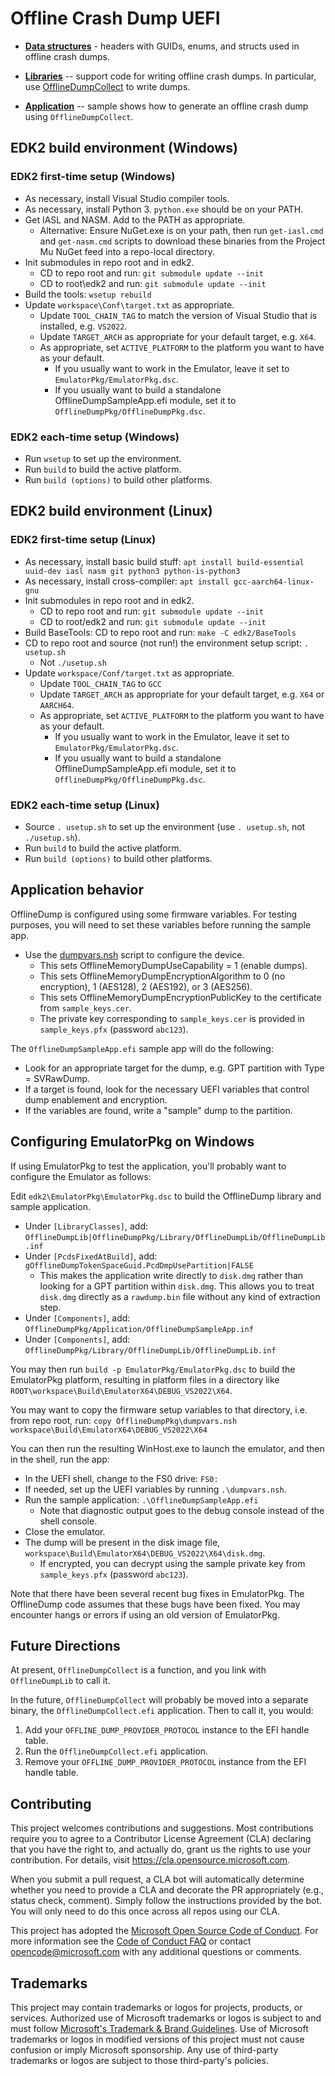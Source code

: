 # Offline Crash Dump UEFI

- **[Data structures](OfflineDumpPkg/Include/Guid/)** - headers with GUIDs, enums, and structs used in
  offline crash dumps.

- **[Libraries](OfflineDumpPkg/Include/Library/)** -- support code for writing offline crash dumps.
  In particular, use [OfflineDumpCollect](OfflineDumpPkg/Include/Library/OfflineDumpLib.h) to write
  dumps.

- **[Application](OfflineDumpPkg/Application/OfflineDumpSampleApp.c)** -- sample shows how to generate an offline
  crash dump using `OfflineDumpCollect`.

## EDK2 build environment (Windows)

### EDK2 first-time setup (Windows)

- As necessary, install Visual Studio compiler tools.
- As necessary, install Python 3. `python.exe` should be on your PATH.
- Get IASL and NASM. Add to the PATH as appropriate.
  - Alternative: Ensure NuGet.exe is on your path, then run `get-iasl.cmd` and `get-nasm.cmd` scripts
    to download these binaries from the Project Mu NuGet feed into a repo-local directory.
- Init submodules in repo root and in edk2.
  - CD to repo root and run: `git submodule update --init`
  - CD to root\edk2 and run: `git submodule update --init`
- Build the tools: `wsetup rebuild`
- Update `workspace\Conf\target.txt` as appropriate.
  - Update `TOOL_CHAIN_TAG` to match the version of Visual Studio that is installed, e.g. `VS2022`.
  - Update `TARGET_ARCH` as appropriate for your default target, e.g. `X64`.
  - As appropriate, set `ACTIVE_PLATFORM` to the platform you want to have as your default.
    - If you usually want to work in the Emulator, leave it set to `EmulatorPkg/EmulatorPkg.dsc`.
    - If you usually want to build a standalone OfflineDumpSampleApp.efi module, set it to `OfflineDumpPkg/OfflineDumpPkg.dsc`.

### EDK2 each-time setup (Windows)

- Run `wsetup` to set up the environment.
- Run `build` to build the active platform.
- Run `build (options)` to build other platforms.

## EDK2 build environment (Linux)

### EDK2 first-time setup (Linux)

- As necessary, install basic build stuff: `apt install build-essential uuid-dev iasl nasm git python3 python-is-python3`
- As necessary, install cross-compiler: `apt install gcc-aarch64-linux-gnu`
- Init submodules in repo root and in edk2.
  - CD to repo root and run: `git submodule update --init`
  - CD to root/edk2 and run: `git submodule update --init`
- Build BaseTools: CD to repo root and run: `make -C edk2/BaseTools`
- CD to repo root and source (not run!) the environment setup script: `. usetup.sh`
  - Not `./usetup.sh`
- Update `workspace/Conf/target.txt` as appropriate.
  - Update `TOOL_CHAIN_TAG` to `GCC`
  - Update `TARGET_ARCH` as appropriate for your default target, e.g. `X64` or `AARCH64`.
  - As appropriate, set `ACTIVE_PLATFORM` to the platform you want to have as your default.
    - If you usually want to work in the Emulator, leave it set to `EmulatorPkg/EmulatorPkg.dsc`.
    - If you usually want to build a standalone OfflineDumpSampleApp.efi module, set it to `OfflineDumpPkg/OfflineDumpPkg.dsc`.

### EDK2 each-time setup (Linux)

- Source `. usetup.sh` to set up the environment (use `. usetup.sh`, not `./usetup.sh`).
- Run `build` to build the active platform.
- Run `build (options)` to build other platforms.

## Application behavior

OfflineDump is configured using some firmware variables. For testing purposes, you will need to set
these variables before running the sample app.

- Use the [dumpvars.nsh](OfflineDumpPkg/dumpvars.nsh) script to configure the device.
  - This sets OfflineMemoryDumpUseCapability = 1 (enable dumps).
  - This sets OfflineMemoryDumpEncryptionAlgorithm to 0 (no encryption), 1 (AES128), 2 (AES192), or 3 (AES256).
  - This sets OfflineMemoryDumpEncryptionPublicKey to the certificate from `sample_keys.cer`.
  - The private key corresponding to `sample_keys.cer` is provided in `sample_keys.pfx` (password `abc123`).

The `OfflineDumpSampleApp.efi` sample app will do the following:

- Look for an appropriate target for the dump, e.g. GPT partition with Type = SVRawDump.
- If a target is found, look for the necessary UEFI variables that control dump enablement and encryption.
- If the variables are found, write a "sample" dump to the partition.

## Configuring EmulatorPkg on Windows

If using EmulatorPkg to test the application, you'll probably want to configure the Emulator as follows:

Edit `edk2\EmulatorPkg\EmulatorPkg.dsc` to build the OfflineDump library and sample application.

- Under `[LibraryClasses]`, add: `OfflineDumpLib|OfflineDumpPkg/Library/OfflineDumpLib/OfflineDumpLib.inf`
- Under `[PcdsFixedAtBuild]`, add: `gOfflineDumpTokenSpaceGuid.PcdDmpUsePartition|FALSE`
  - This makes the application write directly to `disk.dmg` rather than looking for a GPT partition within `disk.dmg`.
    This allows you to treat `disk.dmg` directly as a `rawdump.bin` file without any kind of extraction step.
- Under `[Components]`, add: `OfflineDumpPkg/Application/OfflineDumpSampleApp.inf`
- Under `[Components]`, add: `OfflineDumpPkg/Library/OfflineDumpLib/OfflineDumpLib.inf`

You may then run `build -p EmulatorPkg/EmulatorPkg.dsc` to build the EmulatorPkg platform, resulting in
platform files in a directory like `ROOT\workspace\Build\EmulatorX64\DEBUG_VS2022\X64`.

You may want to copy the firmware setup variables to that directory, i.e. from repo root, run:
`copy OfflineDumpPkg\dumpvars.nsh workspace\Build\EmulatorX64\DEBUG_VS2022\X64`

You can then run the resulting WinHost.exe to launch the emulator, and then in the shell, run the app:

- In the UEFI shell, change to the FS0 drive: `FS0:`
- If needed, set up the UEFI variables by running `.\dumpvars.nsh`.
- Run the sample application: `.\OfflineDumpSampleApp.efi`
  - Note that diagnostic output goes to the debug console instead of the shell console.
- Close the emulator.
- The dump will be present in the disk image file, `workspace\Build\EmulatorX64\DEBUG_VS2022\X64\disk.dmg`.
  - If encrypted, you can decrypt using the sample private key from `sample_keys.pfx` (password `abc123`).

Note that there have been several recent bug fixes in EmulatorPkg. The OfflineDump code assumes that
these bugs have been fixed. You may encounter hangs or errors if using an old version of EmulatorPkg.

## Future Directions

At present, `OfflineDumpCollect` is a function, and you link with `OfflineDumpLib` to call it.

In the future, `OfflineDumpCollect` will probably be moved into a separate binary,
the `OfflineDumpCollect.efi` application. Then to call it, you would:

1. Add your `OFFLINE_DUMP_PROVIDER_PROTOCOL` instance to the EFI handle table.
2. Run the `OfflineDumpCollect.efi` application.
3. Remove your `OFFLINE_DUMP_PROVIDER_PROTOCOL` instance from the EFI handle table.

## Contributing

This project welcomes contributions and suggestions.  Most contributions require you to agree to a
Contributor License Agreement (CLA) declaring that you have the right to, and actually do, grant us
the rights to use your contribution. For details, visit https://cla.opensource.microsoft.com.

When you submit a pull request, a CLA bot will automatically determine whether you need to provide
a CLA and decorate the PR appropriately (e.g., status check, comment). Simply follow the instructions
provided by the bot. You will only need to do this once across all repos using our CLA.

This project has adopted the [Microsoft Open Source Code of Conduct](https://opensource.microsoft.com/codeofconduct/).
For more information see the [Code of Conduct FAQ](https://opensource.microsoft.com/codeofconduct/faq/) or
contact [opencode@microsoft.com](mailto:opencode@microsoft.com) with any additional questions or comments.

## Trademarks

This project may contain trademarks or logos for projects, products, or services. Authorized use of Microsoft 
trademarks or logos is subject to and must follow 
[Microsoft's Trademark & Brand Guidelines](https://www.microsoft.com/en-us/legal/intellectualproperty/trademarks/usage/general).
Use of Microsoft trademarks or logos in modified versions of this project must not cause confusion or imply Microsoft sponsorship.
Any use of third-party trademarks or logos are subject to those third-party's policies.
